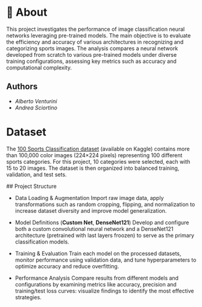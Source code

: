 # 📖 About

This project investigates the performance of image classification neural networks leveraging pre-trained models. The main objective is to evaluate the efficiency and accuracy of various architectures in recognizing and categorizing sports images. The analysis compares a neural network developed from scratch to various pre-trained models under diverse training configurations, assessing key metrics such as accuracy and computational complexity.

## Authors

- *Alberto Venturini*
- *Andrea Sciortino*

# Dataset

The [100 Sports Classification dataset](https://www.kaggle.com/datasets/gpiosenka/sports-classification) (available on Kaggle) contains more than 100,000 color images (224×224 pixels) representing 100 different sports categories. For this project, 10 categories were selected, each with 15 to 20 images. 
The dataset is then organized into balanced training, validation, and test sets.

## Project Structure

- Data Loading & Augmentation
Import raw image data, apply transformations such as random cropping, flipping, and normalization to increase dataset diversity and improve model generalization.

- Model Definitions (**Custom Net**, **DenseNet121**)
Develop and configure both a custom convolutional neural network and a DenseNet121 architecture (pretrained with last layers froozen) to serve as the primary classification models.

- Training & Evaluation
Train each model on the processed datasets, monitor performance using validation data, and tune hyperparameters to optimize accuracy and reduce overfitting.

- Performance Analysis
Compare results from different models and configurations by examining metrics like accuracy, precision and training/test loss curves: visualize findings to identify the most effective strategies.











